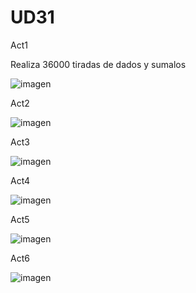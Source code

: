 # UD31

Act1

Realiza 36000 tiradas de dados y sumalos

![imagen](https://user-images.githubusercontent.com/9555509/171272113-50f099d3-6603-4e1a-8c0f-28591cf56335.png)

Act2 

![imagen](https://user-images.githubusercontent.com/9555509/171272168-726f3176-b7b3-4d82-87d9-d6b7ec510209.png)

Act3

![imagen](https://user-images.githubusercontent.com/9555509/171272203-de92c6fb-a8c7-44c4-b226-80ead372d3b7.png)

Act4 

![imagen](https://user-images.githubusercontent.com/9555509/171272271-1f424a0a-4b16-4d36-84f6-1e8406427856.png)

Act5

![imagen](https://user-images.githubusercontent.com/9555509/171272323-878b8e05-8ba9-44fa-af28-655dbf1da11c.png)

Act6

![imagen](https://user-images.githubusercontent.com/9555509/171272413-cfbaca21-9c5d-4273-a393-538d910a2eb6.png)



